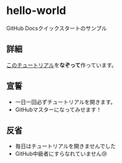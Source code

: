 # hello-world
GitHub Docsクイックスタートのサンプル

## 詳細
[このチュートリアル](https://docs.github.com/ja/get-started/quickstart/hello-world)を**なぞって**作っています。

## 宣誓
- 一日一回必ずチュートリアルを開きます。
- GitHubマスターになってみせます！

## 反省
- 毎日はチュートリアルを開きませんでした
- GitHub中級者にすらなれていません😢
